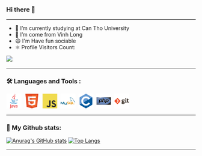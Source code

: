### Hi there 👋
<!--
**ndkhangvl/ndkhangvl** is a ✨ _special_ ✨ repository because its `README.md` (this file) appears on your GitHub profile.
-->

---
- 🔭 I’m currently studying at Can Tho University
- 🤔 I’m come from Vinh Long
- 😄 I'm Have fun sociable
- ⚛️ Profile Visitors Count:

![](https://komarev.com/ghpvc/?username=ndkhangvl&color=blue)

---

### :hammer_and_wrench: Languages and Tools :
<div>
  <img src="https://github.com/devicons/devicon/blob/master/icons/java/java-original-wordmark.svg" title="Java" alt="Java" width="40" height="40"/>&nbsp;
  <img src="https://github.com/devicons/devicon/blob/master/icons/html5/html5-original.svg" title="HTML5" alt="HTML" width="40" height="40"/>&nbsp;
  <img src="https://github.com/devicons/devicon/blob/master/icons/javascript/javascript-original.svg" title="JavaScript" alt="JavaScript" width="40" height="40"/>&nbsp;
  <img src="https://github.com/devicons/devicon/blob/master/icons/mysql/mysql-original-wordmark.svg" title="MySQL"  alt="MySQL" width="40" height="40"/>&nbsp;
  <img src="https://github.com/devicons/devicon/blob/master/icons/c/c-original.svg" title="C"  alt="MySQL" width="40" height="40"/>&nbsp;
  <img src="https://github.com/devicons/devicon/blob/master/icons/php/php-original.svg" title="PHP"  alt="MySQL" width="40" height="40"/>&nbsp;
  <img src="https://github.com/devicons/devicon/blob/master/icons/git/git-original-wordmark.svg" title="Git" **alt="Git" width="40" height="40"/>
</div>

---
### 👋 My Github stats:

[![Anurag's GitHub stats](https://github-readme-stats.vercel.app/api?username=ndkhangvl)](https://github.com/anuraghazra/github-readme-stats)
[![Top Langs](https://github-readme-stats.vercel.app/api/top-langs/?username=ndkhangvl&layout=compact)](https://github.com/anuraghazra/github-readme-stats)

---



